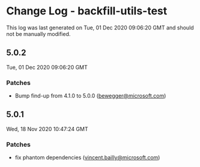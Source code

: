 # Change Log - backfill-utils-test

This log was last generated on Tue, 01 Dec 2020 09:06:20 GMT and should not be manually modified.

<!-- Start content -->

## 5.0.2

Tue, 01 Dec 2020 09:06:20 GMT

### Patches

- Bump find-up from 4.1.0 to 5.0.0 (bewegger@microsoft.com)

## 5.0.1

Wed, 18 Nov 2020 10:47:24 GMT

### Patches

- fix phantom dependencies (vincent.bailly@microsoft.com)
